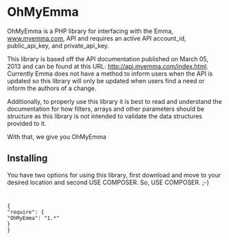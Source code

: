 OhMyEmma
========

OhMyEmma is a PHP library for interfacing with the Emma, www.myemma.com, API and
requires an active API account_id, public_api_key, and private_api_key.

This library is based off the API documentation published on March 05, 2013 and
can be found at this URL: http://api.myemma.com/index.html. Currently Emma does
not have a method to inform users when the API is updated so this library will
only be updated when users find a need or inform the authors of a change. 

Additionally, to properly use this library it is best to read and understand
the documentation for how filters, arrays and other parameters should be 
structure as this library is not intended to validate the data structures 
provided to it. 

With that, we give you OhMyEmma

## Installing ##

You have two options for using this library, first download and move to your 
desired location and second USE COMPOSER. So, USE COMPOSER. ;-)

<code>
<pre>
{
"require": {
"OhMyEmma": "1.*"
}
}
</pre>
</code>
